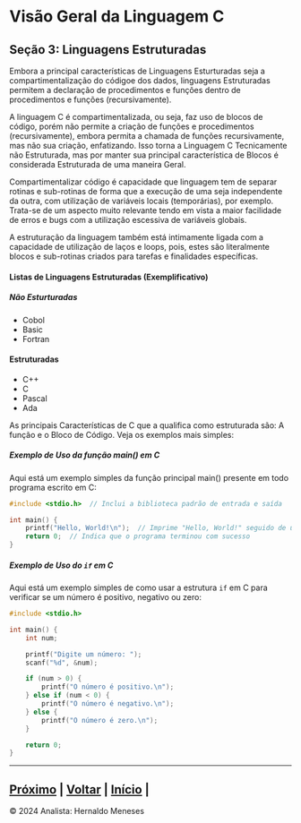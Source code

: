 # Visão Geral da Linguagem C

## Seção 3: Linguagens Estruturadas

Embora a principal características de Linguagens Esturturadas seja a compartimentalização do códigoe dos dados, linguagens Estruturadas permitem a declaração de procedimentos e funções dentro de procedimentos e funções (recursivamente).

A linguagem C é compartimentalizada, ou seja, faz uso de blocos de código, porém não permite a criação de funções e procedimentos (recursivamente), embora permita a chamada de funções recursivamente, mas não sua criação, enfatizando. Isso torna a Linguagem C Tecnicamente não Estruturada, mas por manter sua principal característica de Blocos é considerada Estruturada de uma maneira Geral.

Compartimentalizar código é capacidade que linguagem tem de separar rotinas e sub-rotinas de forma que a execução de uma seja independente da outra, com utilização de variáveis locais (temporárias), por exemplo. Trata-se de um aspecto muito relevante tendo em vista a maior facilidade de erros e bugs com a utilização escessiva de variáveis globais.

A estruturação da linguagem também está intimamente ligada com a capacidade de utilização de laços e loops, pois, estes são literalmente blocos e sub-rotinas criados para tarefas e finalidades específicas.

#### Listas de Linguagens Estruturadas (Exemplificativo)
##### Não Esturturadas
- Cobol
- Basic
- Fortran

#### Estruturadas
- C++
- C
- Pascal
- Ada

As principais Características de C que a qualifica como estruturada são:
A função e o Bloco de Código. 
Veja os exemplos mais simples:

##### Exemplo de Uso da função main() em C

Aqui está um exemplo simples da função principal main() presente em todo programa escrito em C:

```c
#include <stdio.h>  // Inclui a biblioteca padrão de entrada e saída

int main() {
    printf("Hello, World!\n");  // Imprime "Hello, World!" seguido de uma nova linha
    return 0;  // Indica que o programa terminou com sucesso
}
```

##### Exemplo de Uso do `if` em C

Aqui está um exemplo simples de como usar a estrutura `if` em C para verificar se um número é positivo, negativo ou zero:

```c
#include <stdio.h>

int main() {
    int num;

    printf("Digite um número: ");
    scanf("%d", &num);

    if (num > 0) {
        printf("O número é positivo.\n");
    } else if (num < 0) {
        printf("O número é negativo.\n");
    } else {
        printf("O número é zero.\n");
    }

    return 0;
}
```

---
[Próximo](https://github.com/HernaldoMeneses/C/blob/main/1-Cap%C3%ADtulo/1.5-Profissionais.md) | [Voltar](https://github.com/HernaldoMeneses/C/blob/main/1-Cap%C3%ADtulo/1.3-N%C3%ADveis.md) |   [Início](https://github.com/HernaldoMeneses/C/blob/main/README.md) | 
---

&copy; 2024 Analista: Hernaldo Meneses